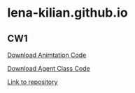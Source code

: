 # lena-kilian.github.io


## CW1 

[Download Animtation Code](original_animation.py)

[Download Agent Class Code](agent_framework.py)

[Link to repository](https://lena-kilian.github.io/GEOG5995M_CW1/)
